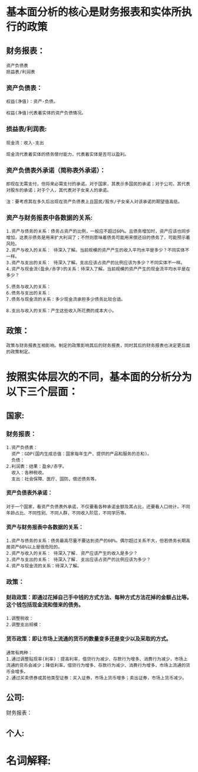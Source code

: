 # 基本面分析的核心是财务报表和实体所执行的政策
## 财务报表：
    资产负债表
    损益表/利润表
### 资产负债表：
    权益(净值)：资产-负债。

    权益(净值)代表着实体的资产负债情况。
### 损益表/利润表:  
    现金流：收入-支出
    
    现金流代表着实体的债务偿付能力，代表着实体是否可以盈利。
### 资产负债表外承诺（简称表外承诺）：
    即现在无需支付，但将来必需支付的承诺。对于国家，其表示多国民的承诺；对于公司，其代表对股东的承诺；对于个人，其代表对子女亲人的承诺。

    注：要考虑其在多久后出现在资产负债表上且国民/股东/子女亲人对该承诺的期望值高低。    
### 资产与财务报表中各数据的关系:
    1.资产与债务的关系：债务占资产的比例，一般应不超过60%。且债务增加时，资产应该也同步增加，这表示债务是用来扩大利润了；不然则意味着债务可能用来偿还旧的债务了，可能预示着风险。
    2.资产与收入的关系： 待深入了解。当前规模的资产产生的收入平均水平是多少？不同实体不一样。
    3.资产与支出的关系： 待深入了解。支出应该占资产的比例应该为多少？不同实体不一样。
    4.资产与现金流(盈余/赤字)的关系：待深入了解。当前规模的资产产生的现金流平均水平是在多少？

    5.债务与收入的关系：
    6.债务与支出的关系：
    7.债务与现金流的关系：多少现金流承担多少债务比较合适。

    8.支出与收入的关系：产生这些收入所花费的成本大小。
    

## 政策：
    政策与财务报表互相影响。制定的政策影响其后的财务报表，同时其后的财务报表也决定更后面的政策制定。

# 按照实体层次的不同，基本面的分析分为以下三个层面：
## 国家:
  ### 财务报表：
    1.资产负债表：
      资产：GDP(国内生成总值：国家每年生产、提供的产品和服务的总和)。
      负债：
    2.利润表：结果：盈余/赤字。
      收入：各种税收。
      支出：社会保障、医疗、国防、偿还债务等。
    
  #### 资产负债表外承诺：
    对于一个国家，看资产负债表外承诺，不仅要看各种承诺金额及其占比，还要看人口统计。不同年龄占比、不同性别、不同人群，不同收入阶层，不同学历等。

  #### 资产与财务报表中各数据的关系：
    1.资产与债务的关系：债务最高尽量不要达到资产的60%。偶尔超过关系不大，但若债务长期高居资产60%以上是很危险的。
    2.资产与收入的关系： 待深入了解. 资产应该产生的收入是多少？
    3.资产与支出的关系： 待深入了解. 支出应该占资产的比例应该为多少？
    4.资产与现金流的关系：待深入了解。

  ### 政策：
  #### 财政政策：即通过花掉自己手中钱的方式方法、每种方式方法花掉的金额占比等。这个钱包括现金流和借来的债务。
    1.调整税收：
    2.调整支出规模：
  #### 货币政策：即让市场上流通的货币的数量变多还是变少以及采取的方式。
    通常有两种：
    1.通过调整贴现率(利率)：提高利率，借贷行为减少、存款行为增多、消费行为减少，市场上流通的货币会减少；降低利率，借贷行为增多、存款行为减少、消费行为增多，市场上流通的货币会增多。
    2.通过买卖债券或其他类型证券：买入证券，市场上货币增多；卖出证券，市场上货币减少。  
## 公司:
  财务报表：

## 个人:

# 名词解释:
